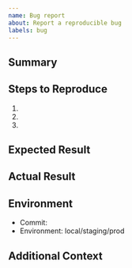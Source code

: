 ```yaml
---
name: Bug report
about: Report a reproducible bug
labels: bug
---
```


## Summary

## Steps to Reproduce
1. 
2. 
3. 

## Expected Result

## Actual Result

## Environment
- Commit: 
- Environment: local/staging/prod

## Additional Context

